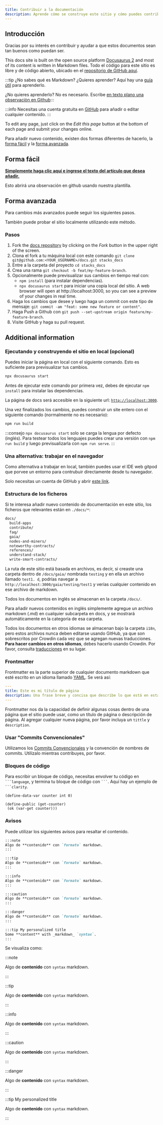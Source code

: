 ```yaml
---
title: Contribuir a la documentación
description: Aprende cómo se construye este sitio y cómo puedes contribuir a él.
---
```


## Introducción

Gracias por su interés en contribuir y ayudar a que estos documentos sean tan buenos como puedan ser.

This docs site is built on the open source platform [Docusaurus 2](https://docusaurus.io/) and most of its content is written in Markdown files. Todo el código para este sitio es libre y de código abierto, ubicado en el [repositorio de GitHub aquí](https://github.com/stacks-network/docs).

:::tip ¿No sabes qué es Markdown? ¿Quieres aprender? Aquí hay una [guía útil](https://guides.github.com/features/mastering-markdown/) para aprenderlo.

¿No quieres aprenderlo? No es necesario. Escribe [en texto plano una observaciòn en Github](https://github.com/stacks-network/docs/issues/new?assignees=&labels=documentation&template=add-documentation.md&title=%5BAdd+docs%5D):::

:::info Necesitas una cuenta gratuita en [GitHub](https://www.github.com) para añadir o editar cualquier contenido. :::

To edit any page, just click on the _Edit this page_ button at the bottom of each page and submit your changes online.

Para añadir nuevo contenido, existen dos formas diferentes de hacerlo, la [forma fácil](#easy-way) y la [forma avanzada](#advanced-way).

## Forma fácil

[**Simplemente haga clic aquí e ingrese el texto del artículo que desea añadir.**](https://github.com/stacks-network/docs/issues/new?assignees=&labels=documentation&template=add-documentation.md&title=%5BAdd+docs%5D)

Esto abrirá una observación en github usando nuestra plantilla.

## Forma avanzada

Para cambios más avanzados puede seguir los siguientes pasos.

También puede probar el sitio localmente utilizando este método.

### Pasos

1. Fork the [docs repository](https://github.com/stacks-network/docs) by clicking on the _Fork_ button in the upper right of the screen.
2. Clona el fork a tu máquina local con este comando `git clone git@github.com:<YOUR_USERNAME>/docs.git stacks_docs`
3. Entre a la carpeta del proyecto `cd stacks_docs`
4. Crea una rama `git checkout -b feat/my-feature-branch`.
5. Opcionalmente puede previsualizar sus cambios en tiempo real con:
   - `npm install` (para instalar dependencias).
   - `npx docusaurus start` para iniciar una copia local del sitio. A web browser will open at http://localhost:3000, so you can see a preview of your changes in real time.
6. Haga los cambios que desee y luego haga un commit con este tipo de mensaje: `git commit -am "feat: some new feature or content"`.
7. Haga Push a Github con `git push --set-upstream origin feature/my-feature-branch`.
8. Visite GitHub y haga su pull request.

## Additional information

### Ejecutando y construyendo el sitio en local (opcional)

Puedes iniciar la página en local con el siguiente comando. Esto es suficiente para previsualizar tus cambios.

```bash
npx docusaurus start
```

Antes de ejecutar este comando por primera vez, debes de ejecutar `npm install` para instalar las dependencias.

La página de docs será accesible en la siguiente url: [`http://localhost:3000`](http://localhost:3000).

Una vez finalizados los cambios, puedes construir un site entero con el siguiente comando (normalmente no es necesario):

```bash
npm run build
```

:::consejo `npx docusaurus start` solo se carga la lengua por defecto (inglés). Para testear todos los lenguajes puedes crear una versión con `npm run build` y luego previsualizarla con `npm run serve`. :::

### Una alternativa: trabajar en el navegador

Como alternativa a trabajar en local, también puedes usar el IDE web gitpod que porvee un entorno para contrubuir directamente desde tu navegador.

Solo necesitas un cuenta de GitHub y abrir [este link](https://gitpod.io/#https://github.com/stacks-network/docs).

### Estructura de los ficheros

Si te interesa añadir nuevo contenido de documentación en este sitio, los ficheros que relevantes están en `./docs/*`:

```bash
docs/
  build-apps
  contribute/
  faq/
  gaia/
  nodes-and-miners/
  noteworthy-contracts/
  references/
  understand-stack/
  write-smart-contracts/
```

La ruta de este sitio está basada en archivos, es decir, si creaste una carpeta dentro de `/docs/gaia/` nombrada `testing` y en ella un archivo llamado `test1. d`, podrías navegar a `http://localhost:3000/gaia/testing/test1` y verías cualquier contenido en ese archivo de markdown.

Todos los documentos en inglés se almacenan en la carpeta `/docs/`.

Para añadir nuevos contenidos en inglés simplemente agregue un archivo markdown (.md) en cualquier subcarpeta en docs, y se mostrará automáticamente en la categoría de esa carpeta.

Todos los documentos en otros idiomas se almacenan bajo la carpeta `i18n`, pero estos archivos nunca deben editarse usando GitHub, ya que son sobrescritos por Crowdin cada vez que se agregan nuevas traducciones. **Para hacer cambios en otros idiomas**, debes hacerlo usando Crowdin. Por favor, consulta [traducciones](translations) en su lugar.

### Frontmatter

Frontmatter es la parte superior de cualquier documento markdown que esté escrito en un idioma llamado [YAML](https://yaml.org/). Se verá así:

```yaml
---
title: Este es mi título de página
description: Una frase breve y concisa que describe lo que está en esta página
---
```

Frontmatter nos da la capacidad de definir algunas cosas dentro de una página que el sitio puede usar, como un título de página o descripción de página. Al agregar cualquier nueva página, por favor incluya un `tittle` y `description`.


<!--
### Code formatter

We use [Prettier](https://prettier.io/docs/en/install.html) to check the format the code.

You can install prettier with the following command:

```bash
npm install --save-dev --save-exact prettier
```

And execute prettier with the following command:

```bash
npx prettier --write mynewfiletocheck.md
```
-->

### Usar "Commits Convencionales"

Utilizamos los [Commits Convencionales](https://www.conventionalcommits.org/en/v1.0.0/) y la convención de nombres de commits. Utilízalo mientras contribuyes, por favor.

### Bloques de código

Para escribir un bloque de código, necesitas envolver tu código en ` ```language `, y termina tu bloque de código con ` ``` `. Aquí hay un ejemplo de ` ```clarity `.

```clarity
(define-data-var counter int 0)

(define-public (get-counter)
 (ok (var-get counter)))
```

### Avisos

Puede utilizar los siguientes avisos para resaltar el contenido.

```md
:::note
Algo de **contenido** con `formato` markdown.
:::

:::tip
Algo de **contenido** con `formato` markdown.
:::

:::info
Algo de **contenido** con `formato` markdown.
:::

:::caution
Algo de **contenido** con `formato` markdown.
:::

:::danger
Algo de **contenido** con `formato` markdown.
:::

:::tip My personalized title
Some **content** with _markdown_ `syntax`.
:::
```

Se visualiza como:

:::note

Algo de **contenido** con `syntax` markdown.

:::

:::tip

Algo de **contenido** con `syntax` markdown.

:::

:::info

Algo de **contenido** con `syntax` markdown.

:::

:::caution

Algo de **contenido** con `syntax` markdown.

:::

:::danger

Algo de **contenido** con `syntax` markdown.

:::

:::tip My personalized title

Algo de **contenido** con `syntax` markdown.

:::
